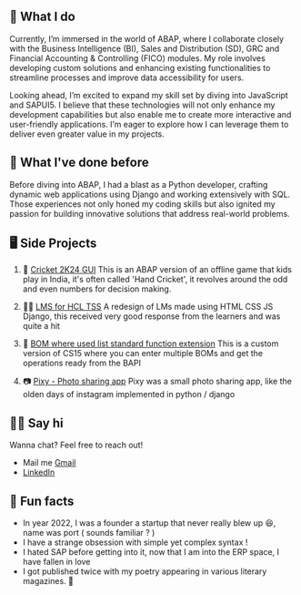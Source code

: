 ---
---
## 🤷 What I do

Currently, I’m immersed in the world of ABAP, where I collaborate closely with the Business Intelligence (BI), Sales and Distribution (SD), GRC and Financial Accounting & Controlling (FICO) modules. My role involves developing custom solutions and enhancing existing functionalities to streamline processes and improve data accessibility for users.

Looking ahead, I’m excited to expand my skill set by diving into JavaScript and SAPUI5. I believe that these technologies will not only enhance my development capabilities but also enable me to create more interactive and user-friendly applications. I’m eager to explore how I can leverage them to deliver even greater value in my projects.

## 🦕 What I've done before

Before diving into ABAP, I had a blast as a Python developer, crafting dynamic web applications using Django and working extensively with SQL. Those experiences not only honed my coding skills but also ignited my passion for building innovative solutions that address real-world problems.

## 🖥️ Side Projects 

1. 🏏 [Cricket 2K24 GUI](https://github.com/harshsharma1506/cricket_2k24_gui_abap)
   This is an ABAP version of an offline game that kids play in India, it's often called 'Hand Cricket', it revolves around 
   the odd and even numbers for decision making.

2. 👨‍🎓 [LMS for HCL TSS](https://github.com/harshsharma1506/lms-redesign)
   A redesign of LMs made using HTML CSS JS Django, this received very good response from the learners and was quite a hit

3. 🚧 [BOM where used list standard function extension](https://github.com/harshsharma1506/CS15_WITH_MULTIPLE_MAT)
   This is a custom version of CS15 where you can enter multiple BOMs and get the operations ready from the BAPI

4. 📷 [Pixy - Photo sharing app](https://github.com/harshsharma1506/Pixy-photo-sharing-app)
   Pixy was a small photo sharing app, like the olden days of instagram implemented in python / django

## 👋🏻 Say hi

Wanna chat? Feel free to reach out!

- Mail me [Gmail](mailto:harrypressplay@gmail.com)
- [LinkedIn](https://www.linkedin.com/in/harsh-sharma-521a30217)

## 📠 Fun facts

-  In year 2022, I was a founder a startup that never really blew up 😆, name was port ( sounds familiar ? )
-  I have a strange obsession with simple yet complex syntax !
-  I hated SAP before getting into it, now that I am into the ERP space, I have fallen in love
-  I got published twice with my poetry appearing in various literary magazines. 🥂
